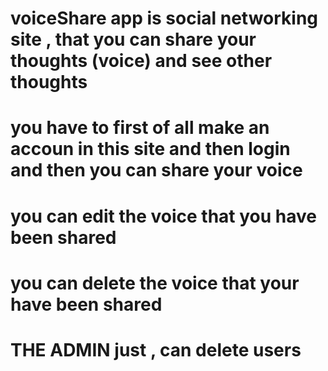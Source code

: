 # voiceShare app is social networking site , that you can share your thoughts (voice) and see other thoughts
# you have to first of all make an accoun in this site and then login and then you can share your voice 
# you can edit the voice that you have been shared 
# you can delete the voice that your have been shared 
# THE ADMIN just , can delete users 
